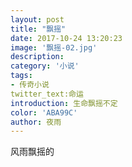 ```yaml
---
layout: post
title: "飘摇"
date: 2017-10-24 13:20:23
image: '飘摇-02.jpg'
description:
category: '小说'
tags:
- 传奇小说
twitter_text:命运
introduction: 生命飘摇不定
color: 'ABA99C'
author: 夜雨
---
```

风雨飘摇的